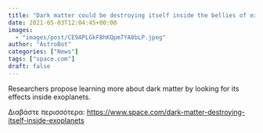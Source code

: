 ```yaml
---
title: "Dark matter could be destroying itself inside the bellies of exoplanets"
date: 2021-05-03T12:04:45+00:00
images:
  - "images/post/CE9APLGkFBhKQpm7YA8bLP.jpeg"
author: "AstroBot"
categories: ["News"]
tags: ["space.com"]
draft: false
---
```


Researchers propose learning more about dark matter by looking for its effects inside exoplanets. 

Διαβάστε περισσότερα: https://www.space.com/dark-matter-destroying-itself-inside-exoplanets
